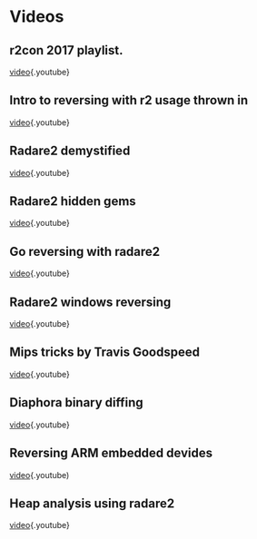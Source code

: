 <!-- TITLE: Videos -->
# Videos
## r2con 2017 playlist.
[video](https://www.youtube.com/watch?v=URyd4bcV-Ik&list=PLjIhlLNy_Y9Oe-nfcPEpaki0_En5dhQ5S){.youtube}

## Intro to reversing with r2 usage thrown in
[video](https://www.youtube.com/watch?v=LAkYW5ixvhg){.youtube}

## Radare2 demystified
[video](https://www.youtube.com/watch?v=fnpBy3wWabA){.youtube}

## Radare2 hidden gems
[video](https://www.youtube.com/watch?v=mvr7cHOUxlU&t){.youtube}

## Go reversing with radare2
[video](https://www.youtube.com/watch?v=PRLOlY4IKeA){.youtube}

## Radare2 windows reversing
[video](https://www.youtube.com/watch?v=2gcqLDGnKMc){.youtube}

## Mips tricks by Travis Goodspeed
[video](https://www.youtube.com/watch?v=tywqg-rIfic&list=PLjIhlLNy_Y9Oe-nfcPEpaki0_En5dhQ5S&index=3){.youtube}

## Diaphora binary diffing
[video](https://www.youtube.com/watch?v=dAwXrUKaUsw&index=6&list=PLjIhlLNy_Y9Oe-nfcPEpaki0_En5dhQ5S){.youtube}

## Reversing ARM embedded devides
[video](https://www.youtube.com/watch?v=oXSx0Qo2Upk){.youtube)

## Heap analysis using radare2
[video](https://www.youtube.com/watch?v=Svm5V4leEho){.youtube}
